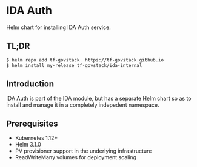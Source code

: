 # IDA Auth

Helm chart for installing IDA Auth service.

## TL;DR

```console
$ helm repo add tf-govstack  https://tf-govstack.github.io
$ helm install my-release tf-govstack/ida-internal
```

## Introduction

IDA Auth is  part of the IDA module, but has a separate Helm chart so as to install and manage it in a completely indepedent namespace.

## Prerequisites

- Kubernetes 1.12+
- Helm 3.1.0
- PV provisioner support in the underlying infrastructure
- ReadWriteMany volumes for deployment scaling


